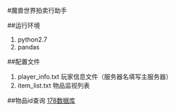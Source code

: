 #魔兽世界拍卖行助手

##运行环境
1. python2.7
2. pandas

##配置文件
1. player_info.txt 玩家信息文件（服务器名填写主服务器）
2. item_list.txt 物品监视列表 

##物品id查询
[178数据库](http://db.178.com/wow/cn/items.html)

